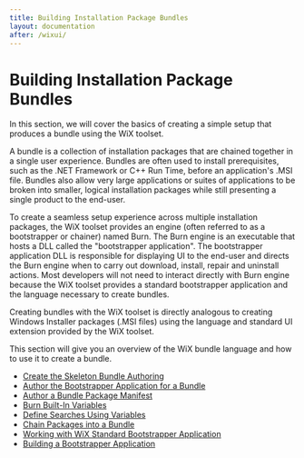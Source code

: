 ```yaml
---
title: Building Installation Package Bundles
layout: documentation
after: /wixui/
---
```

<h1>Building Installation Package Bundles</h1>

<p>In this section, we will cover the basics of creating a simple setup that produces a bundle using the WiX toolset.</p>

<p>A bundle is a collection of installation packages that are chained together in a single user experience. Bundles are often used to install prerequisites, such as the .NET Framework or C++ Run Time, before an application's .MSI file. Bundles also allow very large applications or suites of applications to be broken into smaller, logical installation packages while still presenting a single product to the end-user.</p>

<p>To create a seamless setup experience across multiple installation packages, the WiX toolset provides an engine (often referred to as a bootstrapper or chainer) named Burn. The Burn engine is an executable that hosts a DLL called the "bootstrapper application". The bootstrapper application DLL is responsible for displaying UI to the end-user and directs the Burn engine when to carry out download, install, repair and uninstall actions. Most developers will not need to interact directly with Burn engine because the WiX toolset provides a standard bootstrapper application and the language necessary to create bundles.</p>

<p>Creating bundles with the WiX toolset is directly analogous to creating Windows Installer packages (.MSI files) using the language and standard UI extension provided by the WiX toolset.</p>

<p>This section will give you an overview of the WiX bundle language and how to use it to create a bundle.</p>

<ul>
  <li><a href="authoring_bundle_skeleton.htm">Create the Skeleton Bundle Authoring</a></li>

  <li><a href="authoring_bundle_application.htm">Author the Bootstrapper Application for a Bundle</a></li>

  <li><a href="authoring_bundle_package_manifest.htm">Author a Bundle Package Manifest</a></li>

  <li><a href="bundle_built_in_variables.htm">Burn Built-In Variables</a></li>

  <li><a href="bundle_define_searches.htm">Define Searches Using Variables</a></li>

  <li><a href="bundle_author_chain.htm">Chain Packages into a Bundle</a></li>

  <li><a href="wixstdba_intro.htm">Working with WiX Standard Bootstrapper Application</a></li>

  <li><a href="bootstrapper_application.htm">Building a Bootstrapper Application</a></li>
</ul>
